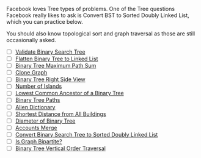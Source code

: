Facebook loves Tree types of problems. One of the Tree questions Facebook really likes to ask is Convert BST to Sorted Doubly Linked List, which you can practice below.

You should also know topological sort and graph traversal as those are still occasionally asked.

- [ ] [Validate Binary Search Tree]()
- [ ] [Flatten Binary Tree to Linked List]()
- [ ] [Binary Tree Maximum Path Sum](./../../trees/binary_tree_maximum_path_sum.md)
- [ ] [Clone Graph](./../../recursive/clone_graph.md)
- [ ] [Binary Tree Right Side View]()
- [ ] [Number of Islands](./../../recursive/backtrack/grid_traversal/number_of_islands.md)
- [ ] [Lowest Common Ancestor of a Binary Tree](./../../trees/lowest_common_ancestor_of_a_binary_tree.md)
- [ ] [Binary Tree Paths]()
- [ ] [Alien Dictionary](./../../graph/topological_sort/alien_dictionary.md)
- [ ] [Shortest Distance from All Buildings]()
- [ ] [Diameter of Binary Tree](./../../trees/diameter_of_binary_tree.md)
- [ ] [Accounts Merge](./../../union_find/accounts_merge.md)
- [ ] [Convert Binary Search Tree to Sorted Doubly Linked List](./../../doubly_linked_list/convert_binary_search_tree_to_sorted_doubly_linked_list.md)
- [ ] [Is Graph Bipartite?]()
- [ ] [Binary Tree Vertical Order Traversal](./../../trees/binary_tree_vertical_order_traversal.md)
